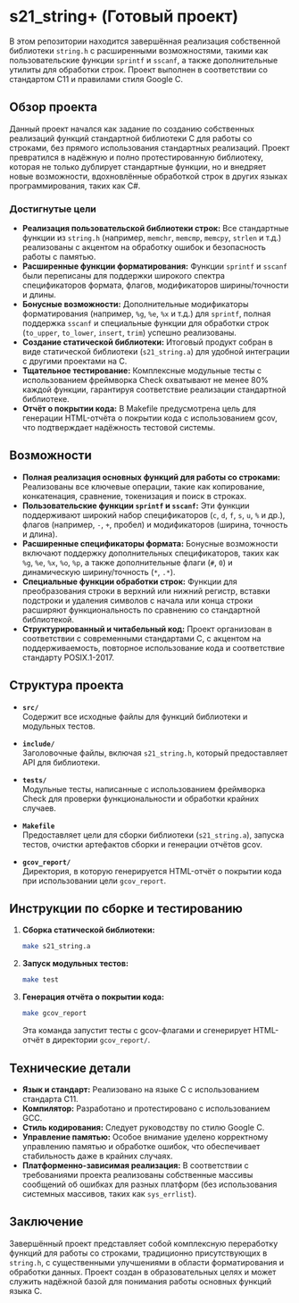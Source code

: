 # s21_string+ (Готовый проект)

В этом репозитории находится завершённая реализация собственной библиотеки `string.h` с расширенными возможностями, такими как пользовательские функции `sprintf` и `sscanf`, а также дополнительные утилиты для обработки строк. Проект выполнен в соответствии со стандартом C11 и правилами стиля Google C.

## Обзор проекта

Данный проект начался как задание по созданию собственных реализаций функций стандартной библиотеки C для работы со строками, без прямого использования стандартных реализаций. Проект превратился в надёжную и полно протестированную библиотеку, которая не только дублирует стандартные функции, но и внедряет новые возможности, вдохновлённые обработкой строк в других языках программирования, таких как C#.

### Достигнутые цели

- **Реализация пользовательской библиотеки строк:** Все стандартные функции из `string.h` (например, `memchr`, `memcmp`, `memcpy`, `strlen` и т.д.) реализованы с акцентом на обработку ошибок и безопасность работы с памятью.
- **Расширенные функции форматирования:** Функции `sprintf` и `sscanf` были переписаны для поддержки широкого спектра спецификаторов формата, флагов, модификаторов ширины/точности и длины.
- **Бонусные возможности:** Дополнительные модификаторы форматирования (например, `%g`, `%e`, `%x` и т.д.) для `sprintf`, полная поддержка `sscanf` и специальные функции для обработки строк (`to_upper`, `to_lower`, `insert`, `trim`) успешно реализованы.
- **Создание статической библиотеки:** Итоговый продукт собран в виде статической библиотеки (`s21_string.a`) для удобной интеграции с другими проектами на C.
- **Тщательное тестирование:** Комплексные модульные тесты с использованием фреймворка Check охватывают не менее 80% каждой функции, гарантируя соответствие реализации стандартной библиотеке.
- **Отчёт о покрытии кода:** В Makefile предусмотрена цель для генерации HTML-отчёта о покрытии кода с использованием gcov, что подтверждает надёжность тестовой системы.

## Возможности

- **Полная реализация основных функций для работы со строками:** Реализованы все ключевые операции, такие как копирование, конкатенация, сравнение, токенизация и поиск в строках.
- **Пользовательские функции `sprintf` и `sscanf`:** Эти функции поддерживают широкий набор спецификаторов (`c`, `d`, `f`, `s`, `u`, `%` и др.), флагов (например, `-`, `+`, пробел) и модификаторов (ширина, точность и длина).
- **Расширенные спецификаторы формата:** Бонусные возможности включают поддержку дополнительных спецификаторов, таких как `%g`, `%e`, `%x`, `%o`, `%p`, а также дополнительные флаги (`#`, `0`) и динамическую ширину/точность (`*`, `.*`).
- **Специальные функции обработки строк:** Функции для преобразования строки в верхний или нижний регистр, вставки подстроки и удаления символов с начала или конца строки расширяют функциональность по сравнению со стандартной библиотекой.
- **Структурированный и читабельный код:** Проект организован в соответствии с современными стандартами C, с акцентом на поддерживаемость, повторное использование кода и соответствие стандарту POSIX.1-2017.

## Структура проекта

- **`src/`**  
  Содержит все исходные файлы для функций библиотеки и модульных тестов.
  
- **`include/`**  
  Заголовочные файлы, включая `s21_string.h`, который предоставляет API для библиотеки.
  
- **`tests/`**  
  Модульные тесты, написанные с использованием фреймворка Check для проверки функциональности и обработки крайних случаев.
  
- **`Makefile`**  
  Предоставляет цели для сборки библиотеки (`s21_string.a`), запуска тестов, очистки артефактов сборки и генерации отчётов gcov.
  
- **`gcov_report/`**  
  Директория, в которую генерируется HTML-отчёт о покрытии кода при использовании цели `gcov_report`.

## Инструкции по сборке и тестированию

1. **Сборка статической библиотеки:**
   ```sh
   make s21_string.a
   ```
2. **Запуск модульных тестов:**
   ```sh
   make test
   ```
3. **Генерация отчёта о покрытии кода:**
   ```sh
   make gcov_report
   ```
   Эта команда запустит тесты с gcov-флагами и сгенерирует HTML-отчёт в директории `gcov_report/`.

## Технические детали

- **Язык и стандарт:** Реализовано на языке C с использованием стандарта C11.
- **Компилятор:** Разработано и протестировано с использованием GCC.
- **Стиль кодирования:** Следует руководству по стилю Google C.
- **Управление памятью:** Особое внимание уделено корректному управлению памятью и обработке ошибок, что обеспечивает стабильность даже в крайних случаях.
- **Платформенно-зависимая реализация:** В соответствии с требованиями проекта реализованы собственные массивы сообщений об ошибках для разных платформ (без использования системных массивов, таких как `sys_errlist`).

## Заключение

Завершённый проект представляет собой комплексную переработку функций для работы со строками, традиционно присутствующих в `string.h`, с существенными улучшениями в области форматирования и обработки данных. Проект создан в образовательных целях и может служить надёжной базой для понимания работы основных функций языка C.


